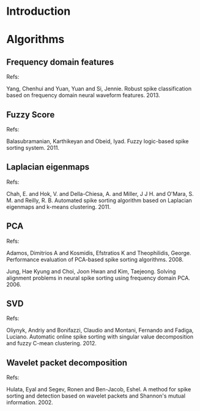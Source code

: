# Introduction

# Algorithms

## Frequency domain features

Refs:

Yang, Chenhui and Yuan, Yuan and Si, Jennie. Robust spike classification based on frequency domain neural waveform features. 2013.

## Fuzzy Score

Refs:

Balasubramanian, Karthikeyan and Obeid, Iyad. Fuzzy logic-based spike sorting system. 2011.

## Laplacian eigenmaps

Refs:

Chah, E. and Hok, V. and Della-Chiesa, A. and Miller, J J H. and O'Mara, S. M. and Reilly, R. B. Automated spike sorting algorithm based on Laplacian eigenmaps and k-means clustering. 2011.

## PCA

Refs:

Adamos, Dimitrios A and Kosmidis, Efstratios K and Theophilidis, George. Performance evaluation of PCA-based spike sorting algorithms. 2008.

Jung, Hae Kyung and Choi, Joon Hwan and Kim, Taejeong. Solving alignment problems in neural spike sorting using frequency domain PCA. 2006.

## SVD

Refs:

Oliynyk, Andriy and Bonifazzi, Claudio and Montani, Fernando and Fadiga, Luciano. Automatic online spike sorting with singular value decomposition and fuzzy C-mean clustering. 2012.

## Wavelet packet decomposition

Refs:

Hulata, Eyal and Segev, Ronen and Ben-Jacob, Eshel. A method for spike sorting and detection based on wavelet packets and Shannon's mutual information. 2002.




